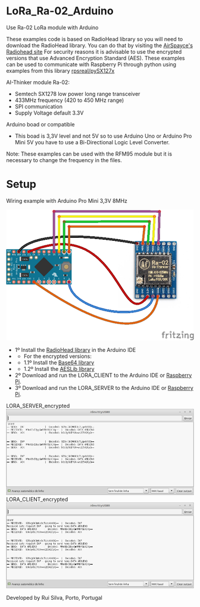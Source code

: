 # LoRa_Ra-02_Arduino
Use Ra-02 LoRa module with Arduino 

These examples code is based on RadioHead library so you will need to download the RadioHead library. 
You can do that by visiting the [AirSpayce's Radiohead site](http://www.airspayce.com/mikem/arduino/RadioHead/)
For security reasons it is advisable to use the encrypted versions that use Advanced Encryption Standard (AES).
These examples can be used to communicate with Raspberry Pi through python using examples from this library [rpsreal/pySX127x](https://github.com/rpsreal/pySX127x)

AI-Thinker module Ra-02:
 - Semtech SX1278 low power long range transceiver
 - 433MHz frequency (420 to 450 MHz range)
 - SPI communication
 - Supply Voltage default 3.3V

Arduino boad or compatible
 - This boad is 3,3V level and not 5V so to use Arduino Uno or Arduino Pro Mini 5V you have to use a Bi-Directional Logic Level Converter.

 Note: These examples can be used with the RFM95 module but it is necessary to change the frequency in the files.

# Setup

 Wiring example with Arduino Pro Mini 3,3V 8MHz

 ![wiring_img](./wiring.png)
 
 
* 1º Install the [RadioHead library](http://www.airspayce.com/mikem/arduino/RadioHead/) in the Arduino IDE
* *	For the encrypted versions:
* *	1.1º Install the [Base64 library](https://github.com/adamvr/arduino-base64)
* *	1.2º Install the [AESLib library](https://github.com/DavyLandman/AESLib)
* 2º Download and run the LORA_CLIENT to the Arduino IDE or [Raspberry Pi](https://github.com/rpsreal/pySX127x).
* 3º Download and run the LORA_SERVER to the Arduino IDE or [Raspberry Pi](https://github.com/rpsreal/pySX127x).
 

 LORA_SERVER_encrypted
  ![serial_server_img](./LORA_SERVER_encrypted.png)
 LORA_CLIENT_encrypted
  ![serial_client_img](./LORA_CLIENT_encrypted.png)

 
 Developed by Rui Silva, Porto, Portugal
